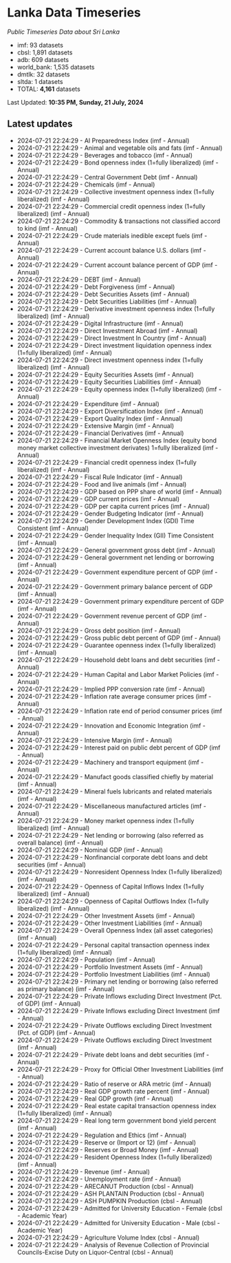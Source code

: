 # Lanka Data Timeseries
*Public Timeseries Data about Sri Lanka*

* imf: 93 datasets
* cbsl: 1,891 datasets
* adb: 609 datasets
* world_bank: 1,535 datasets
* dmtlk: 32 datasets
* sltda: 1 datasets
* TOTAL: **4,161** datasets

Last Updated: **10:35 PM, Sunday, 21 July, 2024**

## Latest updates

* 2024-07-21 22:24:29 - AI Preparedness Index (imf - Annual)
* 2024-07-21 22:24:29 - Animal and vegetable oils and fats (imf - Annual)
* 2024-07-21 22:24:29 - Beverages and tobacco (imf - Annual)
* 2024-07-21 22:24:29 - Bond openness index (1=fully liberalized) (imf - Annual)
* 2024-07-21 22:24:29 - Central Government Debt (imf - Annual)
* 2024-07-21 22:24:29 - Chemicals (imf - Annual)
* 2024-07-21 22:24:29 - Collective investment openness index (1=fully liberalized) (imf - Annual)
* 2024-07-21 22:24:29 - Commercial credit openness index (1=fully liberalized) (imf - Annual)
* 2024-07-21 22:24:29 - Commodity & transactions not classified accord to kind (imf - Annual)
* 2024-07-21 22:24:29 - Crude materials inedible except fuels (imf - Annual)
* 2024-07-21 22:24:29 - Current account balance U.S. dollars (imf - Annual)
* 2024-07-21 22:24:29 - Current account balance percent of GDP (imf - Annual)
* 2024-07-21 22:24:29 - DEBT (imf - Annual)
* 2024-07-21 22:24:29 - Debt Forgiveness (imf - Annual)
* 2024-07-21 22:24:29 - Debt Securities Assets (imf - Annual)
* 2024-07-21 22:24:29 - Debt Securities Liabilities (imf - Annual)
* 2024-07-21 22:24:29 - Derivative investment openness index (1=fully liberalized) (imf - Annual)
* 2024-07-21 22:24:29 - Digital Infrastructure (imf - Annual)
* 2024-07-21 22:24:29 - Direct Investment Abroad (imf - Annual)
* 2024-07-21 22:24:29 - Direct Investment In Country (imf - Annual)
* 2024-07-21 22:24:29 - Direct investment liquidation openness index (1=fully liberalized) (imf - Annual)
* 2024-07-21 22:24:29 - Direct investment openness index (1=fully liberalized) (imf - Annual)
* 2024-07-21 22:24:29 - Equity Securities Assets (imf - Annual)
* 2024-07-21 22:24:29 - Equity Securities Liabilities (imf - Annual)
* 2024-07-21 22:24:29 - Equity openness index (1=fully liberalized) (imf - Annual)
* 2024-07-21 22:24:29 - Expenditure (imf - Annual)
* 2024-07-21 22:24:29 - Export Diversification Index (imf - Annual)
* 2024-07-21 22:24:29 - Export Quality Index (imf - Annual)
* 2024-07-21 22:24:29 - Extensive Margin (imf - Annual)
* 2024-07-21 22:24:29 - Financial Derivatives (imf - Annual)
* 2024-07-21 22:24:29 - Financial Market Openness Index (equity bond money market collective investment derivates) 1=fully liberalized (imf - Annual)
* 2024-07-21 22:24:29 - Financial credit openness index (1=fully liberalized) (imf - Annual)
* 2024-07-21 22:24:29 - Fiscal Rule Indicator (imf - Annual)
* 2024-07-21 22:24:29 - Food and live animals (imf - Annual)
* 2024-07-21 22:24:29 - GDP based on PPP share of world (imf - Annual)
* 2024-07-21 22:24:29 - GDP current prices (imf - Annual)
* 2024-07-21 22:24:29 - GDP per capita current prices (imf - Annual)
* 2024-07-21 22:24:29 - Gender Budgeting Indicator (imf - Annual)
* 2024-07-21 22:24:29 - Gender Development Index (GDI) Time Consistent (imf - Annual)
* 2024-07-21 22:24:29 - Gender Inequality Index (GII) Time Consistent (imf - Annual)
* 2024-07-21 22:24:29 - General government gross debt (imf - Annual)
* 2024-07-21 22:24:29 - General government net lending or borrowing (imf - Annual)
* 2024-07-21 22:24:29 - Government expenditure percent of GDP (imf - Annual)
* 2024-07-21 22:24:29 - Government primary balance percent of GDP (imf - Annual)
* 2024-07-21 22:24:29 - Government primary expenditure percent of GDP (imf - Annual)
* 2024-07-21 22:24:29 - Government revenue percent of GDP (imf - Annual)
* 2024-07-21 22:24:29 - Gross debt position (imf - Annual)
* 2024-07-21 22:24:29 - Gross public debt percent of GDP (imf - Annual)
* 2024-07-21 22:24:29 - Guarantee openness index (1=fully liberalized) (imf - Annual)
* 2024-07-21 22:24:29 - Household debt loans and debt securities (imf - Annual)
* 2024-07-21 22:24:29 - Human Capital and Labor Market Policies (imf - Annual)
* 2024-07-21 22:24:29 - Implied PPP conversion rate (imf - Annual)
* 2024-07-21 22:24:29 - Inflation rate average consumer prices (imf - Annual)
* 2024-07-21 22:24:29 - Inflation rate end of period consumer prices (imf - Annual)
* 2024-07-21 22:24:29 - Innovation and Economic Integration (imf - Annual)
* 2024-07-21 22:24:29 - Intensive Margin (imf - Annual)
* 2024-07-21 22:24:29 - Interest paid on public debt percent of GDP (imf - Annual)
* 2024-07-21 22:24:29 - Machinery and transport equipment (imf - Annual)
* 2024-07-21 22:24:29 - Manufact goods classified chiefly by material (imf - Annual)
* 2024-07-21 22:24:29 - Mineral fuels lubricants and related materials (imf - Annual)
* 2024-07-21 22:24:29 - Miscellaneous manufactured articles (imf - Annual)
* 2024-07-21 22:24:29 - Money market openness index (1=fully liberalized) (imf - Annual)
* 2024-07-21 22:24:29 - Net lending or borrowing (also referred as overall balance) (imf - Annual)
* 2024-07-21 22:24:29 - Nominal GDP (imf - Annual)
* 2024-07-21 22:24:29 - Nonfinancial corporate debt loans and debt securities (imf - Annual)
* 2024-07-21 22:24:29 - Nonresident Openness Index (1=fully liberalized) (imf - Annual)
* 2024-07-21 22:24:29 - Openness of Capital Inflows Index (1=fully liberalized) (imf - Annual)
* 2024-07-21 22:24:29 - Openness of Capital Outflows Index (1=fully liberalized) (imf - Annual)
* 2024-07-21 22:24:29 - Other Investment Assets (imf - Annual)
* 2024-07-21 22:24:29 - Other Investment Liabilities (imf - Annual)
* 2024-07-21 22:24:29 - Overall Openness Index (all asset categories) (imf - Annual)
* 2024-07-21 22:24:29 - Personal capital transaction openness index (1=fully liberalized) (imf - Annual)
* 2024-07-21 22:24:29 - Population (imf - Annual)
* 2024-07-21 22:24:29 - Portfolio Investment Assets (imf - Annual)
* 2024-07-21 22:24:29 - Portfolio Investment Liabilities (imf - Annual)
* 2024-07-21 22:24:29 - Primary net lending or borrowing (also referred as primary balance) (imf - Annual)
* 2024-07-21 22:24:29 - Private Inflows excluding Direct Investment (Pct. of GDP) (imf - Annual)
* 2024-07-21 22:24:29 - Private Inflows excluding Direct Investment (imf - Annual)
* 2024-07-21 22:24:29 - Private Outflows excluding Direct Investment (Pct. of GDP) (imf - Annual)
* 2024-07-21 22:24:29 - Private Outflows excluding Direct Investment (imf - Annual)
* 2024-07-21 22:24:29 - Private debt loans and debt securities (imf - Annual)
* 2024-07-21 22:24:29 - Proxy for Official Other Investment Liabilities (imf - Annual)
* 2024-07-21 22:24:29 - Ratio of reserve or ARA metric (imf - Annual)
* 2024-07-21 22:24:29 - Real GDP growth rate percent (imf - Annual)
* 2024-07-21 22:24:29 - Real GDP growth (imf - Annual)
* 2024-07-21 22:24:29 - Real estate capital transaction openness index (1=fully liberalized) (imf - Annual)
* 2024-07-21 22:24:29 - Real long term government bond yield percent (imf - Annual)
* 2024-07-21 22:24:29 - Regulation and Ethics (imf - Annual)
* 2024-07-21 22:24:29 - Reserve or (Import or 12) (imf - Annual)
* 2024-07-21 22:24:29 - Reserves or Broad Money (imf - Annual)
* 2024-07-21 22:24:29 - Resident Openness Index (1=fully liberalized) (imf - Annual)
* 2024-07-21 22:24:29 - Revenue (imf - Annual)
* 2024-07-21 22:24:29 - Unemployment rate (imf - Annual)
* 2024-07-21 22:24:29 - ARECANUT Production (cbsl - Annual)
* 2024-07-21 22:24:29 - ASH PLANTAIN Production (cbsl - Annual)
* 2024-07-21 22:24:29 - ASH PUMPKIN Production (cbsl - Annual)
* 2024-07-21 22:24:29 - Admitted for University Education - Female (cbsl - Academic Year)
* 2024-07-21 22:24:29 - Admitted for University Education - Male (cbsl - Academic Year)
* 2024-07-21 22:24:29 - Agriculture Volume Index (cbsl - Annual)
* 2024-07-21 22:24:29 - Analysis of Revenue Collection of Provincial Councils-Excise Duty on Liquor-Central (cbsl - Annual)